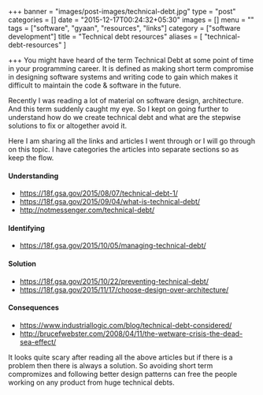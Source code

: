 +++
banner = "images/post-images/technical-debt.jpg"
type = "post"
categories = []
date = "2015-12-17T00:24:32+05:30"
images = []
menu = ""
tags = ["software", "gyaan", "resources", "links"]
category = ["software development"]
title = "Technical debt resources"
aliases = [
	"technical-debt-resources"
]

+++
You might have heard of the term Technical Debt at some point of time in your programming career. It is defined as making short term compromise in designing software systems and writing code to gain which makes it difficult to maintain the code & software in the future.
<!--more-->
Recently I was reading a lot of material on software design, architecture. And this term suddenly caught my eye. So I kept on going further to understand how do we create technical debt and what are the stepwise solutions to fix or altogether avoid it.

Here I am sharing all the links and articles I went through or I will go through on this topic. I have categories the articles into separate sections so as keep the flow.

#### Understanding
- https://18f.gsa.gov/2015/08/07/technical-debt-1/
- https://18f.gsa.gov/2015/09/04/what-is-technical-debt/
- http://notmessenger.com/technical-debt/

#### Identifying
- https://18f.gsa.gov/2015/10/05/managing-technical-debt/

#### Solution
- https://18f.gsa.gov/2015/10/22/preventing-technical-debt/
- https://18f.gsa.gov/2015/11/17/choose-design-over-architecture/

#### Consequences
- https://www.industriallogic.com/blog/technical-debt-considered/
- http://brucefwebster.com/2008/04/11/the-wetware-crisis-the-dead-sea-effect/



It looks quite scary after reading all the above articles but if there is a problem then there is always a solution. So avoiding short term compromizes and following better design patterns can free the people working on any product from huge technical debts.
